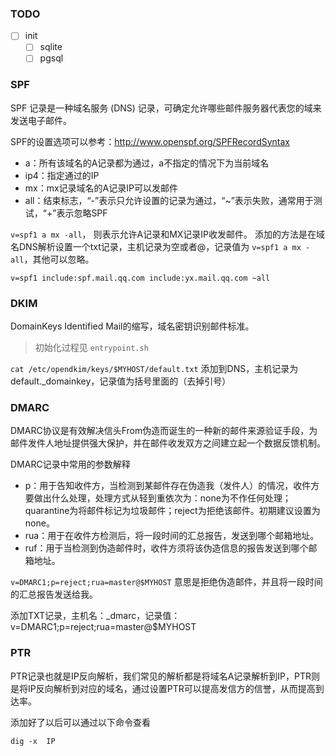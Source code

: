 ### TODO
- [ ] init
    - [ ] sqlite
    - [ ] pgsql

### SPF
SPF 记录是一种域名服务 (DNS) 记录，可确定允许哪些邮件服务器代表您的域来发送电子邮件。

SPF的设置选项可以参考：http://www.openspf.org/SPFRecordSyntax

- a：所有该域名的A记录都为通过，a不指定的情况下为当前域名
- ip4：指定通过的IP
- mx：mx记录域名的A记录IP可以发邮件
- all：结束标志，“-”表示只允许设置的记录为通过，“~”表示失败，通常用于测试，“+”表示忽略SPF

`v=spf1 a mx -all`，
则表示允许A记录和MX记录IP收发邮件。
添加的方法是在域名DNS解析设置一个txt记录，主机记录为空或者@，记录值为
`v=spf1 a mx -all`，其他可以忽略。

`v=spf1 include:spf.mail.qq.com include:yx.mail.qq.com ~all`
### DKIM
DomainKeys Identified Mail的缩写，域名密钥识别邮件标准。

> 初始化过程见 `entrypoint.sh`

`cat /etc/opendkim/keys/$MYHOST/default.txt`
添加到DNS，主机记录为default._domainkey，记录值为括号里面的（去掉引号）

### DMARC
DMARC协议是有效解决信头From伪造而诞生的一种新的邮件来源验证手段，为邮件发件人地址提供强大保护，并在邮件收发双方之间建立起一个数据反馈机制。

DMARC记录中常用的参数解释

- p：用于告知收件方，当检测到某邮件存在伪造我（发件人）的情况，收件方要做出什么处理，处理方式从轻到重依次为：none为不作任何处理；quarantine为将邮件标记为垃圾邮件；reject为拒绝该邮件。初期建议设置为none。
- rua：用于在收件方检测后，将一段时间的汇总报告，发送到哪个邮箱地址。
- ruf：用于当检测到伪造邮件时，收件方须将该伪造信息的报告发送到哪个邮箱地址。

`v=DMARC1;p=reject;rua=master@$MYHOST`
意思是拒绝伪造邮件，并且将一段时间的汇总报告发送给我。

添加TXT记录，主机名：_dmarc，记录值：v=DMARC1;p=reject;rua=master@$MYHOST

### PTR
PTR记录也就是IP反向解析，我们常见的解析都是将域名A记录解析到IP，PTR则是将IP反向解析到对应的域名，通过设置PTR可以提高发信方的信誉，从而提高到达率。

添加好了以后可以通过以下命令查看
```
dig -x  IP

```
